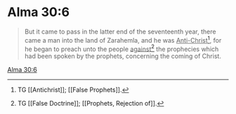# Alma 30:6

> But it came to pass in the latter end of the seventeenth year, there came a man into the land of Zarahemla, and he was <u>Anti-Christ</u>[^a], for he began to preach unto the people <u>against</u>[^b] the prophecies which had been spoken by the prophets, concerning the coming of Christ.

[Alma 30:6](https://www.churchofjesuschrist.org/study/scriptures/bofm/alma/30?lang=eng&id=p6#p6)


[^a]: TG [[Antichrist]]; [[False Prophets]].
[^b]: TG [[False Doctrine]]; [[Prophets, Rejection of]].
